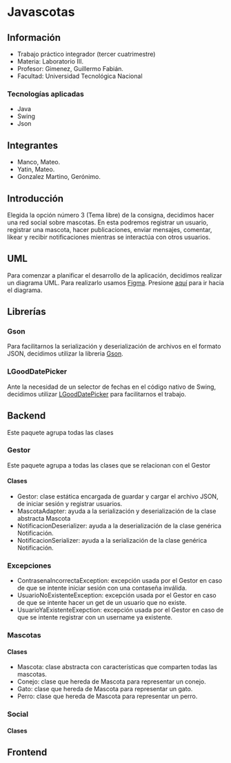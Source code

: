 # Javascotas

## Información
* Trabajo práctico integrador (tercer cuatrimestre)
* Materia: Laboratorio III.
* Profesor: Gimenez, Guillermo Fabián.
* Facultad: Universidad Tecnológica Nacional

### Tecnologías aplicadas
* Java
* Swing
* Json

## Integrantes
* Manco, Mateo.
* Yatin, Mateo.
* Gonzalez Martino, Gerónimo.

## Introducción
Elegida la opción número 3 (Tema libre) de la consigna, decidimos hacer una red social sobre mascotas.
En esta podremos registrar un usuario, registrar una mascota, hacer publicaciones, enviar mensajes, comentar, likear y recibir notificaciones mientras se interactúa con otros usuarios.

## UML
Para comenzar a planificar el desarrollo de la aplicación, decidimos realizar un diagrama UML.
Para realizarlo usamos [Figma](https://www.figma.com/). Presione [aquí](https://www.figma.com/board/rrjfndIINQCGBa5jEWRuT9/UML?node-id=25-189&t=35tfsBWJx59svZ5K-1) para ir hacia el diagrama.

## Librerías
### Gson
Para facilitarnos la serialización y deserialización de archivos en el formato JSON, decidimos utilizar la libreria [Gson](https://github.com/google/gson).
### LGoodDatePicker
Ante la necesidad de un selector de fechas en el código nativo de Swing, decidimos utilizar [LGoodDatePicker](https://github.com/LGoodDatePicker/LGoodDatePicker) para facilitarnos el trabajo.

## Backend
Este paquete agrupa todas las clases 
### Gestor
Este paquete agrupa a todas las clases que se relacionan con el Gestor
#### Clases
* Gestor: clase estática encargada de guardar y cargar el archivo JSON, de iniciar sesión y registrar usuarios. 
* MascotaAdapter: ayuda a la serialización y deserialización de la clase abstracta Mascota
* NotificacionDeserializer: ayuda a la deserialización de la clase genérica Notificación.
* NotificacionSerializer: ayuda a la serialización de la clase genérica Notificación.
### Excepciones
* ContrasenaIncorrectaException: excepción usada por el Gestor en caso de que se intente iniciar sesión con una contaseña inválida.
* UsuarioNoExistenteException: excepción usada por el Gestor en caso de que se intente hacer un get de un usuario que no existe.
* UsuarioYaExistenteExepction: excepción usada por el Gestor en caso de que se intente registrar con un username ya existente.
### Mascotas
#### Clases
* Mascota: clase abstracta con características que comparten todas las mascotas.
* Conejo: clase que hereda de Mascota para representar un conejo.
* Gato: clase que hereda de Mascota para representar un gato.
* Perro: clase que hereda de Mascota para representar un perro.
### Social
#### Clases
## Frontend
